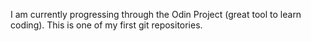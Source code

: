 I am currently progressing through the Odin Project (great tool to learn coding). This is one of my first  git repositories. 